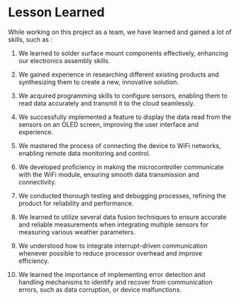 # Lesson Learned

While working on this project as a team, we have learned and gained a lot of skills, such as :

1. We learned to solder surface mount components effectively, enhancing our electronics assembly skills.  

2. We gained experience in researching different existing products and synthesizing them to create a new, innovative solution.

3. We acquired programming skills to configure sensors, enabling them to read data accurately and transmit it to the cloud seamlessly.

4. We successfully implemented a feature to display the data read from the sensors on an OLED screen, improving the user interface and experience.

5. We mastered the process of connecting the device to WiFi networks, enabling remote data monitoring and control.

6. We developed proficiency in making the microcontroller communicate with the WiFi module, ensuring smooth data transmission and connectivity.

7. We conducted thorough testing and debugging processes, refining the product for reliability and performance.

8. We learned to utilize several data fusion techniques to ensure accurate and reliable measurements when integrating multiple sensors for measuring various weather parameters.

9.  We understood how to integrate interrupt-driven communication whenever possible to reduce processor overhead and improve efficiency. 

10. We learned the importance of implementing error detection and handling mechanisms to identify and recover from communication errors, such as data corruption, or device malfunctions.


